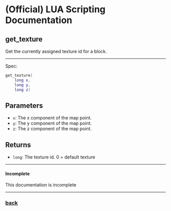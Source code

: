 
# (Official) LUA Scripting Documentation

## get_texture

Get the currently assigned texture id for a block.

___

Spec:

```lua
get_texture(
	long x,
	long y,
	long z)
```

## Parameters

- `x`: The x component of the map point.
- `y`: The y component of the map point.
- `z`: The z component of the map point.

## Returns

- `long`: The texture id. 0 = default texture

___

#### Incomplete

This documentation is incomplete

___

### [back](../getters)
